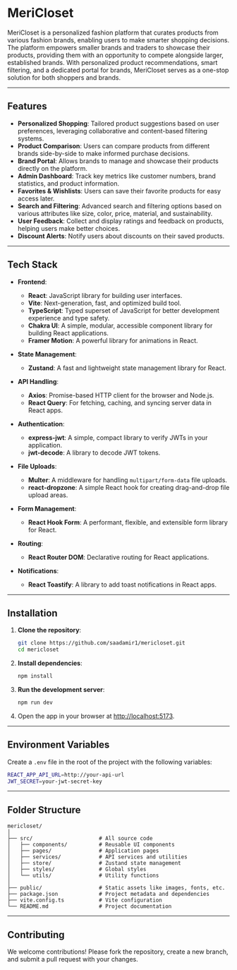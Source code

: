 
# MeriCloset

MeriCloset is a personalized fashion platform that curates products from various fashion brands, enabling users to make smarter shopping decisions. The platform empowers smaller brands and traders to showcase their products, providing them with an opportunity to compete alongside larger, established brands. With personalized product recommendations, smart filtering, and a dedicated portal for brands, MeriCloset serves as a one-stop solution for both shoppers and brands.

---

## Features

- **Personalized Shopping**: Tailored product suggestions based on user preferences, leveraging collaborative and content-based filtering systems.
- **Product Comparison**: Users can compare products from different brands side-by-side to make informed purchase decisions.
- **Brand Portal**: Allows brands to manage and showcase their products directly on the platform.
- **Admin Dashboard**: Track key metrics like customer numbers, brand statistics, and product information.
- **Favorites & Wishlists**: Users can save their favorite products for easy access later.
- **Search and Filtering**: Advanced search and filtering options based on various attributes like size, color, price, material, and sustainability.
- **User Feedback**: Collect and display ratings and feedback on products, helping users make better choices.
- **Discount Alerts**: Notify users about discounts on their saved products.

---

## Tech Stack

- **Frontend**: 
  - **React**: JavaScript library for building user interfaces.
  - **Vite**: Next-generation, fast, and optimized build tool.
  - **TypeScript**: Typed superset of JavaScript for better development experience and type safety.
  - **Chakra UI**: A simple, modular, accessible component library for building React applications.
  - **Framer Motion**: A powerful library for animations in React.
  
- **State Management**:
  - **Zustand**: A fast and lightweight state management library for React.

- **API Handling**:
  - **Axios**: Promise-based HTTP client for the browser and Node.js.
  - **React Query**: For fetching, caching, and syncing server data in React apps.

- **Authentication**:
  - **express-jwt**: A simple, compact library to verify JWTs in your application.
  - **jwt-decode**: A library to decode JWT tokens.

- **File Uploads**:
  - **Multer**: A middleware for handling `multipart/form-data` file uploads.
  - **react-dropzone**: A simple React hook for creating drag-and-drop file upload areas.

- **Form Management**:
  - **React Hook Form**: A performant, flexible, and extensible form library for React.

- **Routing**:
  - **React Router DOM**: Declarative routing for React applications.

- **Notifications**:
  - **React Toastify**: A library to add toast notifications in React apps.

---

## Installation

1. **Clone the repository**:

   ```bash
   git clone https://github.com/saadamir1/mericloset.git
   cd mericloset
   ```

2. **Install dependencies**:

   ```bash
   npm install
   ```

3. **Run the development server**:

   ```bash
   npm run dev
   ```

4. Open the app in your browser at [http://localhost:5173](http://localhost:5173).

---

## Environment Variables

Create a `.env` file in the root of the project with the following variables:

```bash
REACT_APP_API_URL=http://your-api-url
JWT_SECRET=your-jwt-secret-key
```

---

## Folder Structure

```
mericloset/
│
├── src/                     # All source code
│   ├── components/          # Reusable UI components
│   ├── pages/               # Application pages
│   ├── services/            # API services and utilities
│   ├── store/               # Zustand state management
│   ├── styles/              # Global styles
│   └── utils/               # Utility functions
│
├── public/                  # Static assets like images, fonts, etc.
├── package.json             # Project metadata and dependencies
├── vite.config.ts           # Vite configuration
└── README.md                # Project documentation
```

---

## Contributing

We welcome contributions! Please fork the repository, create a new branch, and submit a pull request with your changes.
